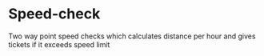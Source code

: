 # Speed-check
Two way point speed checks which calculates distance per hour and gives tickets if it exceeds speed limit
